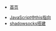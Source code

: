 + [首页](/)
<!-- + [Javascript语法风格](/jsstyle) -->
<!-- + [原生Javascript知识](/js) -->
<!-- + [Git常用命令](/git) -->
<!-- + [后台下单系统项目说明](/order) -->
<!-- + [微信小程序](/wxmini) -->
+ [JavaScript中this指向](https://juejin.im/post/5c96d0c751882511c832ff7b)
+ [shadowsocks搭建](/shadowsocks)
